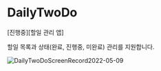# DailyTwoDo
[진행중][할일 관리 앱]

할일 목록과 상태(완료, 진행중, 미완료) 관리를 지원합니다.

![DailyTwoDoScreenRecord2022-05-09](https://user-images.githubusercontent.com/72122503/167325241-4e14a51a-b78f-4d1c-b4b5-dda61dd7fb3a.gif)
